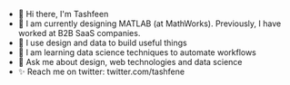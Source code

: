 - 👋 Hi there, I'm Tashfeen
- 🎈 I am currently designing MATLAB (at MathWorks). Previously, I have worked at B2B SaaS companies.
- 🚀 I use design and data to build useful things
- 🌱 I am learning data science techniques to automate workflows
- 💬 Ask me about design, web technologies and data science
- ✨ Reach me on twitter: twitter.com/tashfene

<!--
**tashfeenahmed/tashfeenahmed** is a ✨ _special_ ✨ repository because its `README.md` (this file) appears on your GitHub profile.

Here are some ideas to get you started:

- 🔭 I’m currently working on ...
- 🌱 I’m currently learning ...
- 👯 I’m looking to collaborate on ...
- 🤔 I’m looking for help with ...
- 💬 Ask me about ...
- 📫 How to reach me: ...
- 😄 Pronouns: ...
- ⚡ Fun fact: ...
-->
